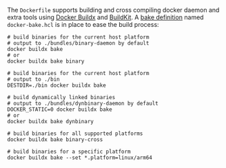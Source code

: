 The `Dockerfile` supports building and cross compiling docker daemon and extra
tools using [Docker Buildx](https://github.com/docker/buildx) and [BuildKit](https://github.com/moby/buildkit).
A [bake definition](https://docs.docker.com/build/bake/file-definition/) named
`docker-bake.hcl` is in place to ease the build process:

```shell
# build binaries for the current host platform
# output to ./bundles/binary-daemon by default
docker buildx bake
# or
docker buildx bake binary

# build binaries for the current host platform
# output to ./bin
DESTDIR=./bin docker buildx bake

# build dynamically linked binaries
# output to ./bundles/dynbinary-daemon by default
DOCKER_STATIC=0 docker buildx bake
# or
docker buildx bake dynbinary

# build binaries for all supported platforms
docker buildx bake binary-cross

# build binaries for a specific platform
docker buildx bake --set *.platform=linux/arm64
```
